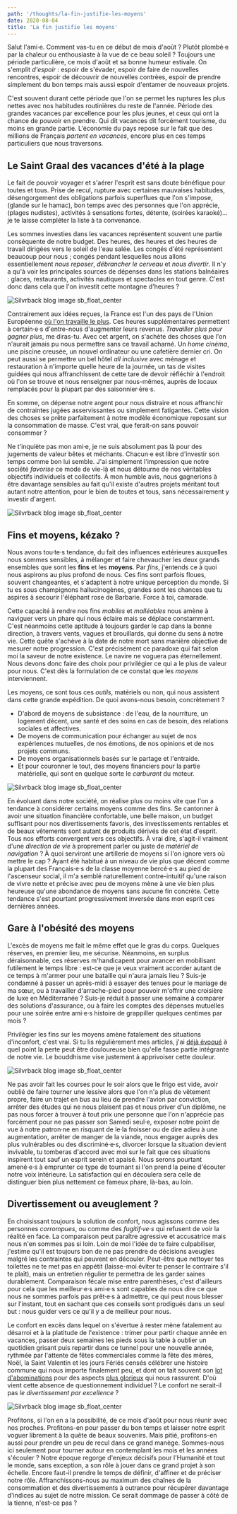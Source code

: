 ```yaml
---
path: '/thoughts/la-fin-justifie-les-moyens'
date: 2020-08-04
title: 'La fin justifie les moyens'
---
```


Salut l'ami·e. Comment vas-tu en ce début de mois d'août ? Plutôt plombé·e par la chaleur ou enthousiaste à la vue de ce beau soleil ? Toujours une période particulière, ce mois d'août et sa bonne humeur estivale. On s'emplit _d'espoir_ : espoir de s'évader, espoir de faire de nouvelles rencontres, espoir de découvrir de nouvelles contrées, espoir de prendre simplement du bon temps mais aussi espoir d'entamer de nouveaux projets.

C'est souvent durant cette période que l'on se permet les ruptures les plus nettes avec nos habitudes routinières du reste de l'année. Période des grandes vacances par excellence pour les plus jeunes, et ceux qui ont la chance de pouvoir en prendre. Qui dit vacances dit forcément tourisme, du moins en grande partie. L'économie du pays repose sur le fait que des millions de Français _partent en vacances_, encore plus en ces temps particuliers que nous traversons.

## Le Saint Graal des vacances d'été à la plage

Le fait de pouvoir voyager et s'aérer l'esprit est sans doute bénéfique pour toutes et tous. Prise de recul, rupture avec certaines mauvaises habitudes, désengorgement des obligations parfois superflues que l'on s'impose, (glande sur le hamac), bon temps avec des personnes que l'on apprécie, (plages nudistes), activités à sensations fortes, détente, (soirées karaoké)... je te laisse compléter la liste à ta convenance.

Les sommes investies dans les vacances représentent souvent une partie conséquente de notre budget. Des heures, des heures et des heures de travail dirigées vers le soleil de l'eau salée. Les congés d'été représentent beaucoup pour nous ; congés pendant lesquelles nous allons essentiellement _nous reposer_, _débrancher le cerveau_ et _nous divertir_. Il n'y a qu'à voir les principales sources de dépenses dans les stations balnéaires : glaces, restaurants, activités nautiques et spectacles en tout genre. C'est donc dans cela que l'on investit cette montagne d'heures ?

![Silvrback blog image sb_float_center](https://silvrback.s3.amazonaws.com/uploads/0a6a9c98-4060-49c0-9aa5-000ed1af3609/gare-du-nord.jpg)

Contrairement aux idées reçues, la France est l'un des pays de l'Union Européenne [où l'on travaille le plus](https://www.leparisien.fr/economie/emploi/temps-de-travail-les-francais-travaillent-ils-moins-que-leurs-voisins-22-04-2019-8058300.php). Ces heures supplémentaires permettent à certain·e·s d'entre-nous d'augmenter leurs revenus. _Travailler plus pour gagner plus_, me diras-tu. Avec cet argent, on s'achète des choses que l'on n'aurait jamais pu nous permettre sans ce travail acharné. Un _home cinéma_, une piscine creusée, un nouvel ordinateur ou une cafetière dernier cri. On peut aussi se permettre un bel hôtel _all inclusive_ avec ménage et restauration à n'importe quelle heure de la journée, un tas de visites guidées qui nous affranchissent de cette tare de devoir réfléchir à l'endroit où l'on se trouve et nous renseigner par nous-mêmes, auprès de locaux remplacés pour la plupart par des saisonnier·ère·s.

En somme, on dépense notre argent pour nous distraire et nous affranchir de contraintes jugées asservissantes ou simplement fatigantes. Cette vision des choses se prête parfaitement à notre modèle économique reposant sur la consommation de masse. C'est vrai, que ferait-on sans pouvoir consommer ?

Ne t'inquiète pas mon ami·e, je ne suis absolument pas là pour des jugements de valeur bêtes et méchants. Chacun·e est libre d'investir son temps comme bon lui semble. J'ai simplement l'impression que notre société _favorise_ ce mode de vie-là et nous détourne de nos véritables objectifs individuels et collectifs. À mon humble avis, nous gagnerions à être davantage sensibles au fait qu'il existe d'autres projets méritant tout autant notre attention, pour le bien de toutes et tous, sans nécessairement y investir d'argent.

![Silvrback blog image sb_float_center](https://silvrback.s3.amazonaws.com/uploads/926f1748-9581-4055-a761-f67a68a3b4b1/streetart-2.jpg)

## Fins et moyens, kézako ?

Nous avons tou·te·s tendance, du fait des influences extérieures auxquelles nous sommes sensibles, à mélanger et faire chevaucher les deux grands ensembles que sont les **fins** et les **moyens**. Par _fins_, j'entends ce à quoi nous aspirons au plus profond de nous. Ces fins sont parfois floues, souvent changeantes, et s'adaptent à notre unique perception du monde. Si tu es sous champignons hallucinogènes, grandes sont les chances que tu aspires à secourir l'éléphant rose de Barbarie. Force à toi, camarade.

Cette capacité à rendre nos fins _mobiles_ et _malléables_ nous amène à naviguer vers un phare qui nous éclaire mais se déplace constamment. C'est néanmoins cette aptitude à toujours garder le cap dans la bonne direction, à travers vents, vagues et brouillards, qui donne du sens à notre vie. Cette quête s'achève à la date de notre mort sans manière objective de mesurer notre progression. C'est précisément ce paradoxe qui fait selon moi la saveur de notre existence. Le navire ne voguera pas éternellement. Nous devons donc faire des choix pour privilégier ce qui a le plus de valeur pour nous. C'est dès la formulation de ce constat que les _moyens_ interviennent.

Les moyens, ce sont tous ces _outils_, matériels ou non, qui nous assistent dans cette grande expédition. De quoi avons-nous besoin, concrètement ?

- D'abord de moyens de subsistance : de l'eau, de la nourriture, un logement décent, une santé et des soins en cas de besoin, des relations sociales et affectives.
- De moyens de communication pour échanger au sujet de nos expériences mutuelles, de nos émotions, de nos opinions et de nos projets communs.
- De moyens organisationnels basés sur le partage et l'entraide.
- Et pour couronner le tout, des moyens financiers pour la partie matérielle, qui sont en quelque sorte le _carburant_ du moteur.

![Silvrback blog image sb_float_center](https://silvrback.s3.amazonaws.com/uploads/2cc0dc8d-1442-43b7-8b50-4ddaa0a29c79/vaches.jpg)

En évoluant dans notre société, on réalise plus ou moins vite que l'on a tendance à considérer certains moyens comme des fins. Se cantonner à avoir une situation financière confortable, une belle maison, un budget suffisant pour nos divertissements favoris, des investissements rentables et de beaux vêtements sont autant de produits dérivés de cet état d'esprit. Tous nos efforts convergent vers ces objectifs. À vrai dire, s'agit-il vraiment d'une _direction de vie_ à proprement parler ou juste de _matériel de navigation_ ? À quoi serviront une artillerie de moyens si l'on ignore vers où mettre le cap ? Ayant été habitué à un niveau de vie plus que décent comme la plupart des Français·e·s de la classe moyenne bercé·e·s au pied de l'ascenseur social, il m'a semblé naturellement contre-intuitif qu'une raison de vivre nette et précise avec peu de moyens mène à une vie bien plus heureuse qu'une abondance de moyens sans aucune fin concrète. Cette tendance s'est pourtant progressivement inversée dans mon esprit ces dernières années.

## Gare à l'obésité des moyens

L'excès de moyens me fait le même effet que le gras du corps. Quelques réserves, en premier lieu, me sécurise. Néanmoins, en surplus déraisonnable, ces réserves m'handicapent pour avancer en mobilisant futilement le temps libre : est-ce que je veux vraiment accorder autant de ce temps à m'armer pour une bataille qui n'aura jamais lieu ? Suis-je condamné à passer un après-midi à essayer des tenues pour le mariage de ma sœur, ou à travailler d'arrache-pied pour pouvoir m'offrir une croisière de luxe en Méditerranée ? Suis-je réduit à passer une semaine à comparer des solutions d'assurance, ou à faire les comptes des dépenses mutuelles pour une soirée entre ami·e·s histoire de grappiller quelques centimes par mois ?

Privilégier les fins sur les moyens amène fatalement des situations d'inconfort, c'est vrai. Si tu lis régulièrement mes articles, j'ai [déjà évoqué](https://paulelian.silvrback.com/sobriete-numerique-2-2) à quel point la perte peut être douloureuse bien qu'elle fasse partie intégrante de notre vie. Le bouddhisme vise justement à apprivoiser cette douleur.

![Silvrback blog image sb_float_center](https://silvrback.s3.amazonaws.com/uploads/f7ea86a3-c5a2-4700-91b2-2e58420906d3/origami_medium.jpg)

Ne pas avoir fait les courses pour le soir alors que le frigo est vide, avoir oublié de faire tourner une lessive alors que l'on n'a plus de vêtement propre, faire un trajet en bus au lieu de prendre l'avion par conviction, arrêter des études qui ne nous plaisent pas et nous priver d'un diplôme, ne pas nous forcer à trouver à tout prix une personne que l'on n'apprécie pas forcément pour ne pas passer son Samedi seul·e, exposer notre point de vue à notre patron·ne en risquant de le·la froisser ou de dire adieu à une augmentation, arrêter de manger de la viande, nous engager auprès des plus vulnérables ou des discriminé·e·s, divorcer lorsque la situation devient invivable, tu tomberas d'accord avec moi sur le fait que ces situations inspirent tout sauf un esprit serein et apaisé. Nous serons pourtant amené·e·s à emprunter ce type de tournant si l'on prend la peine d'écouter notre voix intérieure. La satisfaction qui en découlera sera celle de distinguer bien plus nettement ce fameux phare, là-bas, au loin.

## Divertissement ou aveuglement ?

En choisissant toujours la solution de confort, nous agissons comme des personnes _corrompues_, ou comme des _fugitif·ve·s_ qui refusent de voir la réalité en face. La comparaison peut paraître agressive et accusatrice mais nous n'en sommes pas si loin. Loin de moi l'idée de te faire culpabiliser, j'estime qu'il est toujours bon de ne pas prendre de décisions aveugles malgré les contraintes qui peuvent en découler. Peut-être que nettoyer tes toilettes ne te met pas en appétit (laisse-moi éviter te penser le contraire s'il te plaît), mais un entretien régulier te permettra de les garder saines durablement. Comparaison fécale mise entre parenthèses, c'est d'ailleurs pour cela que les meilleur·e·s ami·e·s sont capables de nous dire ce que nous ne sommes parfois pas prêt·e·s à admettre, ce qui peut nous blesser sur l'instant, tout en sachant que ces conseils sont prodigués dans un seul but : nous guider vers ce qu'il y a de meilleur pour nous.

Le confort en excès dans lequel on s'évertue à rester mène fatalement au désarroi et à la platitude de l'existence : trimer pour partir chaque année en vacances, passer deux semaines les pieds sous la table à oublier un quotidien grisant puis repartir dans ce tunnel pour une nouvelle année, rythmée par l'attente de fêtes commerciales comme la fête des mères, Noël, la Saint Valentin et les jours Fériés censés célébrer une histoire commune qui nous importe finalement peu, et dont on tait souvent son [lot d'abominations](https://www.youtube.com/watch?v=xGM7OUozct4) pour des aspects [plus glorieux](https://www.imdb.com/title/tt10880402/) qui nous rassurent. D'où vient cette absence de questionnement individuel ? Le confort ne serait-il pas _le divertissement par excellence_ ?

![Silvrback blog image sb_float_center](https://silvrback.s3.amazonaws.com/uploads/6245f264-8abe-4f95-b785-a24d984af087/streetart.jpg)

Profitons, si l'on en a la possibilité, de ce mois d'août pour nous réunir avec nos proches. Profitons-en pour passer du bon temps et laisser notre esprit voguer librement à la quête de beaux souvenirs. Mais pitié, profitons-en aussi pour prendre un peu de recul dans ce grand manège. Sommes-nous ici seulement pour tourner autour en contemplant les mois et les années s'écouler ? Notre époque regorge d'enjeux décisifs pour l'Humanité et tout le monde, sans exception, a son rôle à jouer dans ce grand projet à son échelle. Encore faut-il prendre le temps de définir, d'affiner et de préciser notre rôle. Affranchissons-nous au maximum des chaînes de la consommation et des divertissements à outrance pour récupérer davantage d'indices au sujet de notre mission. Ce serait dommage de passer à côté de la tienne, n'est-ce pas ?
